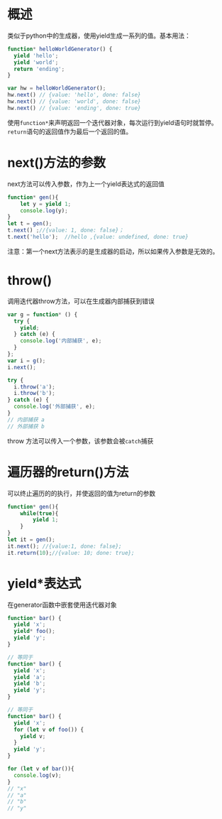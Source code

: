 # 概述
类似于python中的生成器，使用yield生成一系列的值。基本用法：
```javascript
function* helloWorldGenerator() {
  yield 'hello';
  yield 'world';
  return 'ending';
}

var hw = helloWorldGenerator();
hw.next() // {value: 'hello', done: false}
hw.next() // {value: 'world', done: false}
hw.next() // {value: 'ending', done: true}
```
使用`function*`来声明返回一个迭代器对象，每次运行到yield语句时就暂停。`return`语句的返回值作为最后一个返回的值。

# next()方法的参数
next方法可以传入参数，作为上一个yield表达式的返回值
```javascript
function* gen(){
    let y = yield 1;
    console.log(y);
}
let t = gen();
t.next() ;//{value: 1, done: false}；
t.next('hello');  //hello ,{value: undefined, done: true}
```
注意：第一个next方法表示的是生成器的启动，所以如果传入参数是无效的。
# throw()
调用迭代器throw方法，可以在生成器内部捕获到错误
```javascript
var g = function* () {
  try {
    yield;
  } catch (e) {
    console.log('内部捕获', e);
  }
};
var i = g();
i.next();

try {
  i.throw('a');
  i.throw('b');
} catch (e) {
  console.log('外部捕获', e);
}
// 内部捕获 a
// 外部捕获 b
```
throw 方法可以传入一个参数，该参数会被`catch`捕获

# 遍历器的return()方法
可以终止遍历的的执行，并使返回的值为return的参数
```javascript
function* gen(){
    while(true){
        yield 1;
    }
}
let it = gen();
it.next(); //{value:1, done: false};
it.return(10);//{value: 10; done: true};
```
# yield*表达式
在generator函数中嵌套使用迭代器对象
```javascript
function* bar() {
  yield 'x';
  yield* foo();
  yield 'y';
}

// 等同于
function* bar() {
  yield 'x';
  yield 'a';
  yield 'b';
  yield 'y';
}

// 等同于
function* bar() {
  yield 'x';
  for (let v of foo()) {
    yield v;
  }
  yield 'y';
}

for (let v of bar()){
  console.log(v);
}
// "x"
// "a"
// "b"
// "y"
``` 